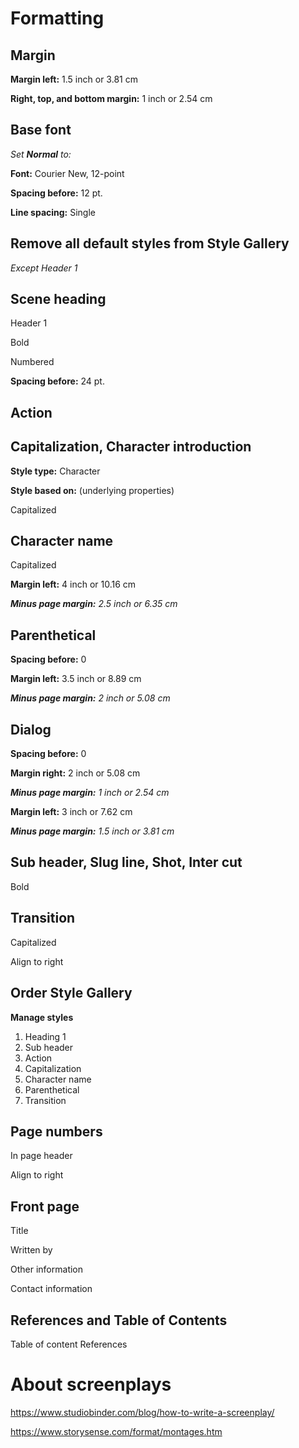 # Formatting

## Margin

**Margin left:** 1.5 inch or 3.81 cm

**Right, top, and bottom margin:** 1 inch or 2.54 cm

## Base font

*Set **Normal** to:*

**Font:** Courier New, 12-point

**Spacing before:** 12 pt.

**Line spacing:** Single

## Remove all default styles from Style Gallery

*Except Header 1*

## Scene heading
Header 1

Bold

Numbered

**Spacing before:** 24 pt.


## Action

## Capitalization, Character introduction

**Style type:** Character

**Style based on:** (underlying properties)

Capitalized


## Character name
Capitalized

**Margin left:** 4 inch or 10.16 cm

***Minus page margin:** 2.5 inch or 6.35 cm*

## Parenthetical
**Spacing before:** 0

**Margin left:** 3.5 inch or 8.89 cm

***Minus page margin:** 2 inch or 5.08 cm*

## Dialog
**Spacing before:** 0

**Margin right:** 2 inch or 5.08 cm

***Minus page margin:** 1 inch or 2.54 cm*

**Margin left:** 3 inch or 7.62 cm

***Minus page margin:** 1.5 inch or 3.81 cm*

## Sub header, Slug line, Shot, Inter cut
Bold

## Transition
Capitalized

Align to right

## Order Style Gallery
**Manage styles**

1. Heading 1
2. Sub header
3. Action
4. Capitalization
5. Character name
6. Parenthetical
7. Transition

## Page numbers
In page header

Align to right

## Front page
Title

Written by

Other information

Contact information

## References and Table of Contents
Table of content
References

# About screenplays
https://www.studiobinder.com/blog/how-to-write-a-screenplay/

https://www.storysense.com/format/montages.htm
